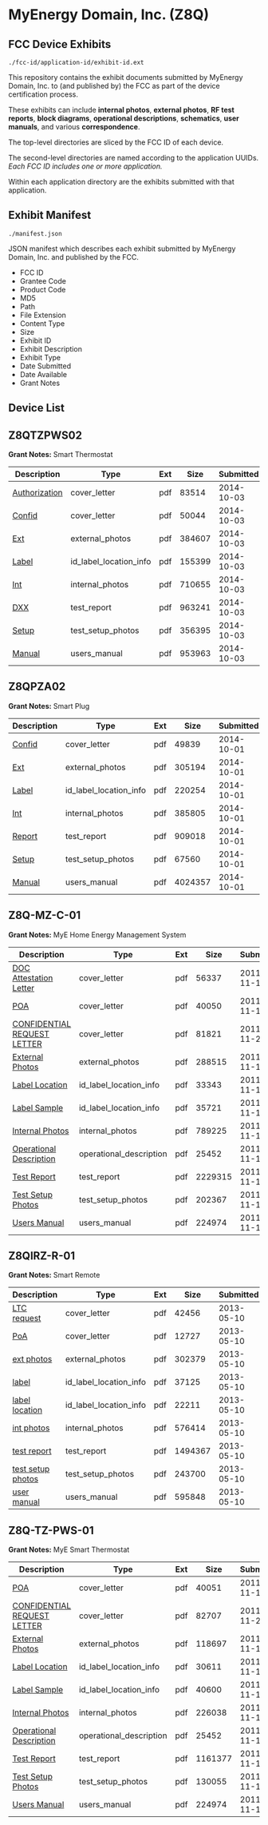 # MyEnergy Domain, Inc. (Z8Q)
## FCC Device Exhibits

```
./fcc-id/application-id/exhibit-id.ext
```

This repository contains the exhibit documents submitted by MyEnergy Domain, Inc. to (and published by) the FCC as part of the device certification process.

These exhibits can include **internal photos**, **external photos**, **RF test reports**, **block diagrams**, **operational descriptions**, **schematics**, **user manuals**, and various **correspondence**.

The top-level directories are sliced by the FCC ID of each device.

The second-level directories are named according to the application UUIDs. *Each FCC ID includes one or more application.*

Within each application directory are the exhibits submitted with that application. 

## Exhibit Manifest

```
./manifest.json
```

JSON manifest which describes each exhibit submitted by MyEnergy Domain, Inc. and published by the FCC.

- FCC ID
- Grantee Code
- Product Code
- MD5
- Path
- File Extension
- Content Type
- Size
- Exhibit ID
- Exhibit Description
- Exhibit Type
- Date Submitted
- Date Available
- Grant Notes

## Device List
## Z8QTZPWS02
**Grant Notes:** Smart Thermostat

| Description | Type | Ext | Size | Submitted | Available |
| ----------- | ---- | --- | ---- | --------- | --------- |
| [Authorization](Z8QTZPWS02/6e2b0e500e53f853bf94df5f66ad4680/2410230.pdf) | cover_letter | pdf | 83514 | 2014-10-03 | 2014-10-03 |
| [Confid](Z8QTZPWS02/6e2b0e500e53f853bf94df5f66ad4680/2410231.pdf) | cover_letter | pdf | 50044 | 2014-10-03 | 2014-10-03 |
| [Ext](Z8QTZPWS02/6e2b0e500e53f853bf94df5f66ad4680/2410235.pdf) | external_photos | pdf | 384607 | 2014-10-03 | 2014-10-03 |
| [Label](Z8QTZPWS02/6e2b0e500e53f853bf94df5f66ad4680/2410233.pdf) | id_label_location_info | pdf | 155399 | 2014-10-03 | 2014-10-03 |
| [Int](Z8QTZPWS02/6e2b0e500e53f853bf94df5f66ad4680/2410236.pdf) | internal_photos | pdf | 710655 | 2014-10-03 | 2014-10-03 |
| [DXX](Z8QTZPWS02/6e2b0e500e53f853bf94df5f66ad4680/2410232.pdf) | test_report | pdf | 963241 | 2014-10-03 | 2014-10-03 |
| [Setup](Z8QTZPWS02/6e2b0e500e53f853bf94df5f66ad4680/2410237.pdf) | test_setup_photos | pdf | 356395 | 2014-10-03 | 2014-10-03 |
| [Manual](Z8QTZPWS02/6e2b0e500e53f853bf94df5f66ad4680/2410234.pdf) | users_manual | pdf | 953963 | 2014-10-03 | 2014-10-03 |
## Z8QPZA02
**Grant Notes:** Smart Plug

| Description | Type | Ext | Size | Submitted | Available |
| ----------- | ---- | --- | ---- | --------- | --------- |
| [Confid](Z8QPZA02/d66d321e3064a9617a9c249f915c701b/2399898.pdf) | cover_letter | pdf | 49839 | 2014-10-01 | 2014-10-01 |
| [Ext](Z8QPZA02/d66d321e3064a9617a9c249f915c701b/2399901.pdf) | external_photos | pdf | 305194 | 2014-10-01 | 2014-10-01 |
| [Label](Z8QPZA02/d66d321e3064a9617a9c249f915c701b/2399899.pdf) | id_label_location_info | pdf | 220254 | 2014-10-01 | 2014-10-01 |
| [Int](Z8QPZA02/d66d321e3064a9617a9c249f915c701b/2399902.pdf) | internal_photos | pdf | 385805 | 2014-10-01 | 2014-10-01 |
| [Report](Z8QPZA02/d66d321e3064a9617a9c249f915c701b/2399903.pdf) | test_report | pdf | 909018 | 2014-10-01 | 2014-10-01 |
| [Setup](Z8QPZA02/d66d321e3064a9617a9c249f915c701b/2399904.pdf) | test_setup_photos | pdf | 67560 | 2014-10-01 | 2014-10-01 |
| [Manual](Z8QPZA02/d66d321e3064a9617a9c249f915c701b/2399900.pdf) | users_manual | pdf | 4024357 | 2014-10-01 | 2014-10-01 |
## Z8Q-MZ-C-01
**Grant Notes:** MyE Home Energy Management System

| Description | Type | Ext | Size | Submitted | Available |
| ----------- | ---- | --- | ---- | --------- | --------- |
| [DOC Attestation Letter](Z8Q-MZ-C-01/e505f0124287fdc3afd3f13463feb164/1581875.pdf) | cover_letter | pdf | 56337 | 2011-11-16 | 2011-11-18 |
| [POA](Z8Q-MZ-C-01/e505f0124287fdc3afd3f13463feb164/1581883.pdf) | cover_letter | pdf | 40050 | 2011-11-16 | 2011-11-18 |
| [CONFIDENTIAL REQUEST LETTER](Z8Q-MZ-C-01/e505f0124287fdc3afd3f13463feb164/1584421.pdf) | cover_letter | pdf | 81821 | 2011-11-21 | 2011-11-18 |
| [External Photos](Z8Q-MZ-C-01/e505f0124287fdc3afd3f13463feb164/1581876.pdf) | external_photos | pdf | 288515 | 2011-11-16 | 2011-11-18 |
| [Label Location](Z8Q-MZ-C-01/e505f0124287fdc3afd3f13463feb164/1581878.pdf) | id_label_location_info | pdf | 33343 | 2011-11-16 | 2011-11-18 |
| [Label Sample](Z8Q-MZ-C-01/e505f0124287fdc3afd3f13463feb164/1581879.pdf) | id_label_location_info | pdf | 35721 | 2011-11-16 | 2011-11-18 |
| [Internal Photos](Z8Q-MZ-C-01/e505f0124287fdc3afd3f13463feb164/1581877.pdf) | internal_photos | pdf | 789225 | 2011-11-16 | 2011-11-18 |
| [Operational Description](Z8Q-MZ-C-01/e505f0124287fdc3afd3f13463feb164/1581203.pdf) | operational_description | pdf | 25452 | 2011-11-16 | 2011-11-18 |
| [Test Report](Z8Q-MZ-C-01/e505f0124287fdc3afd3f13463feb164/1581880.pdf) | test_report | pdf | 2229315 | 2011-11-16 | 2011-11-18 |
| [Test Setup Photos](Z8Q-MZ-C-01/e505f0124287fdc3afd3f13463feb164/1581884.pdf) | test_setup_photos | pdf | 202367 | 2011-11-16 | 2011-11-18 |
| [Users Manual](Z8Q-MZ-C-01/e505f0124287fdc3afd3f13463feb164/1581885.pdf) | users_manual | pdf | 224974 | 2011-11-16 | 2011-11-18 |
## Z8QIRZ-R-01
**Grant Notes:** Smart Remote

| Description | Type | Ext | Size | Submitted | Available |
| ----------- | ---- | --- | ---- | --------- | --------- |
| [LTC request](Z8QIRZ-R-01/3f565281e4c7958d1dd0bd51b1286410/1961912.pdf) | cover_letter | pdf | 42456 | 2013-05-10 | 2013-05-10 |
| [PoA](Z8QIRZ-R-01/3f565281e4c7958d1dd0bd51b1286410/1961918.pdf) | cover_letter | pdf | 12727 | 2013-05-10 | 2013-05-10 |
| [ext photos](Z8QIRZ-R-01/3f565281e4c7958d1dd0bd51b1286410/1961913.pdf) | external_photos | pdf | 302379 | 2013-05-10 | 2013-05-10 |
| [label](Z8QIRZ-R-01/3f565281e4c7958d1dd0bd51b1286410/1961915.pdf) | id_label_location_info | pdf | 37125 | 2013-05-10 | 2013-05-10 |
| [label location](Z8QIRZ-R-01/3f565281e4c7958d1dd0bd51b1286410/1961916.pdf) | id_label_location_info | pdf | 22211 | 2013-05-10 | 2013-05-10 |
| [int photos](Z8QIRZ-R-01/3f565281e4c7958d1dd0bd51b1286410/1961914.pdf) | internal_photos | pdf | 576414 | 2013-05-10 | 2013-05-10 |
| [test report](Z8QIRZ-R-01/3f565281e4c7958d1dd0bd51b1286410/1961917.pdf) | test_report | pdf | 1494367 | 2013-05-10 | 2013-05-10 |
| [test setup photos](Z8QIRZ-R-01/3f565281e4c7958d1dd0bd51b1286410/1961919.pdf) | test_setup_photos | pdf | 243700 | 2013-05-10 | 2013-05-10 |
| [user manual](Z8QIRZ-R-01/3f565281e4c7958d1dd0bd51b1286410/1961920.pdf) | users_manual | pdf | 595848 | 2013-05-10 | 2013-05-10 |
## Z8Q-TZ-PWS-01
**Grant Notes:** MyE Smart Thermostat

| Description | Type | Ext | Size | Submitted | Available |
| ----------- | ---- | --- | ---- | --------- | --------- |
| [POA](Z8Q-TZ-PWS-01/65aa7caf29001d33f8a84f6b12406f63/1581205.pdf) | cover_letter | pdf | 40051 | 2011-11-15 | 2011-11-15 |
| [CONFIDENTIAL REQUEST LETTER](Z8Q-TZ-PWS-01/65aa7caf29001d33f8a84f6b12406f63/1584420.pdf) | cover_letter | pdf | 82707 | 2011-11-21 | 2011-11-15 |
| [External Photos](Z8Q-TZ-PWS-01/65aa7caf29001d33f8a84f6b12406f63/1581198.pdf) | external_photos | pdf | 118697 | 2011-11-15 | 2011-11-15 |
| [Label Location](Z8Q-TZ-PWS-01/65aa7caf29001d33f8a84f6b12406f63/1581200.pdf) | id_label_location_info | pdf | 30611 | 2011-11-15 | 2011-11-15 |
| [Label Sample](Z8Q-TZ-PWS-01/65aa7caf29001d33f8a84f6b12406f63/1581201.pdf) | id_label_location_info | pdf | 40600 | 2011-11-15 | 2011-11-15 |
| [Internal Photos](Z8Q-TZ-PWS-01/65aa7caf29001d33f8a84f6b12406f63/1581199.pdf) | internal_photos | pdf | 226038 | 2011-11-15 | 2011-11-15 |
| [Operational Description](Z8Q-TZ-PWS-01/65aa7caf29001d33f8a84f6b12406f63/1581203.pdf) | operational_description | pdf | 25452 | 2011-11-15 | 2011-11-15 |
| [Test Report](Z8Q-TZ-PWS-01/65aa7caf29001d33f8a84f6b12406f63/1581202.pdf) | test_report | pdf | 1161377 | 2011-11-15 | 2011-11-15 |
| [Test Setup Photos](Z8Q-TZ-PWS-01/65aa7caf29001d33f8a84f6b12406f63/1581206.pdf) | test_setup_photos | pdf | 130055 | 2011-11-15 | 2011-11-15 |
| [Users Manual](Z8Q-TZ-PWS-01/65aa7caf29001d33f8a84f6b12406f63/1581207.pdf) | users_manual | pdf | 224974 | 2011-11-15 | 2011-11-15 |

